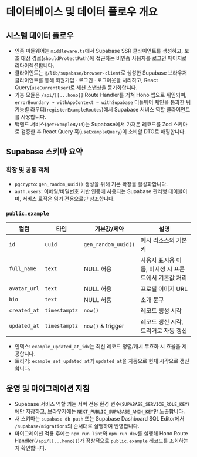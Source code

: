﻿# 데이터베이스 및 데이터 플로우 개요

## 시스템 데이터 플로우
- 인증 미들웨어는 `middleware.ts`에서 Supabase SSR 클라이언트를 생성하고, 보호 대상 경로(`shouldProtectPath`)에 접근하는 비인증 사용자를 로그인 페이지로 리다이렉션합니다.
- 클라이언트는 `@/lib/supabase/browser-client`로 생성한 Supabase 브라우저 클라이언트를 통해 회원가입 · 로그인 · 로그아웃을 처리하고, React Query(`useCurrentUser`)로 세션 스냅샷을 동기화합니다.
- 기능 모듈은 `/api/[[...hono]]` Route Handler를 거쳐 Hono 앱으로 위임되며, `errorBoundary → withAppContext → withSupabase` 미들웨어 체인을 통과한 뒤 기능별 라우터(`registerExampleRoutes`)에서 Supabase 서비스 역할 클라이언트를 사용합니다.
- 백엔드 서비스(`getExampleById`)는 Supabase에서 가져온 레코드를 Zod 스키마로 검증한 후 React Query 훅(`useExampleQuery`)이 소비할 DTO로 매핑합니다.

## Supabase 스키마 요약
### 확장 및 공통 객체
- `pgcrypto`: `gen_random_uuid()` 생성을 위해 기본 확장을 활성화합니다.
- `auth.users`: 이메일/비밀번호 기반 인증에 사용되는 Supabase 관리형 테이블이며, 서비스 로직은 읽기 전용으로만 참조합니다.

### `public.example`
| 컬럼 | 타입 | 기본값/제약 | 설명 |
| --- | --- | --- | --- |
| `id` | `uuid` | `gen_random_uuid()` | 예시 리소스의 기본 키 |
| `full_name` | `text` | NULL 허용 | 사용자 표시용 이름, 미지정 시 프론트에서 기본값 처리 |
| `avatar_url` | `text` | NULL 허용 | 프로필 이미지 URL |
| `bio` | `text` | NULL 허용 | 소개 문구 |
| `created_at` | `timestamptz` | `now()` | 레코드 생성 시각 |
| `updated_at` | `timestamptz` | `now()` & trigger | 레코드 갱신 시각, 트리거로 자동 갱신 |

- 인덱스: `example_updated_at_idx`는 최신 레코드 정렬/캐시 무효화 시 효율을 제공합니다.
- 트리거: `example_set_updated_at`가 `updated_at`을 자동으로 현재 시각으로 갱신합니다.

## 운영 및 마이그레이션 지침
- Supabase 서비스 역할 키는 서버 전용 환경 변수(`SUPABASE_SERVICE_ROLE_KEY`)에만 저장하고, 브라우저에는 `NEXT_PUBLIC_SUPABASE_ANON_KEY`만 노출합니다.
- 새 스키마는 `supabase db push` 또는 Supabase Dashboard SQL Editor에서 `/supabase/migrations`의 순서대로 실행하여 반영합니다.
- 마이그레이션 적용 후에는 `npm run lint`와 `npm run dev`를 실행해 Hono Route Handler(`/api/[[...hono]]`)가 정상적으로 `public.example` 레코드를 조회하는지 확인합니다.
